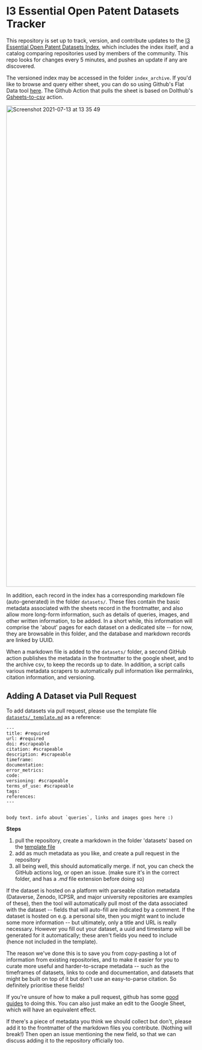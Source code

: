 # I3 Essential Open Patent Datasets Tracker

This repository is set up to track, version, and contribute updates to the [I3 Essential Open Patent Datasets Index](https://docs.google.com/spreadsheets/d/1bdyhGrj0oNz-_qW3Rv2GNGqhZZ73rgj-DYWePLA_1Ms/edit#gid=1389884911), which includes the index itself, and a catalog comparing repositories used by members of the community. This repo looks for changes every 5 minutes, and pushes an update if any are discovered.

The versioned index may be accessed in the folder `index_archive`. If you'd like to browse and query either sheet, you can do so using Github's Flat Data tool [here](https://flatgithub.com/Innovation-Information-Initiative/Dataset-Index-Sheet-Tracker?filename=index_archive%2FOpen_Patent_Datsets.csv&filters=&sha=50624ec98ff61d670b75aa9f9206650395bc624b&sort=Title%2Casc&stickyColumnName=Title). The Github Action that pulls the sheet is based on Dolthub's [Gsheets-to-csv](https://github.com/dolthub/gsheets-to-csv) action.

<img width="1280" alt="Screenshot 2021-07-13 at 13 35 49" src="https://user-images.githubusercontent.com/16444898/125452541-3ca1ac05-16b8-4fa3-8b21-beee9b6db01b.png">

In addition, each record in the index has a corresponding markdown file (auto-generated) in the folder `datasets/`. These files contain the basic metadata associated with the sheets record in the frontmatter, and also allow more long-form information, such as details of queries, images, and other written information, to be added. In a short while, this information will comprise the 'about' pages for each dataset on a dedicated site -- for now, they are browsable in this folder, and the database and markdown records are linked by UUID.

When a markdown file is added to the `datasets/` folder, a second GitHub action publishes the metadata in the frontmatter to the google sheet, and to the archive csv, to keep the records up to date. In addition, a script calls various metadata scrapers to automatically pull information like permalinks, citation information, and versioning. 

## Adding A Dataset via Pull Request

To add datasets via pull request, please use the template file [`datasets/_template.md`](datasets/_template.md) as a reference:

```
---
title: #required
url: #required
doi: #scrapeable
citation: #scrapeable
description: #scrapeable
timeframe:
documentation:
error_metrics:
code:
versioning: #scrapeable
terms_of_use: #scrapeable
tags:
references:
---


body text. info about `queries`, links and images goes here :)
```

**Steps**

1. pull the repository, create a markdown in the folder 'datasets' based on the [template file](datasets/_template.md) 
2. add as much metadata as you like, and create a pull request in the repository
3. all being well, this should automatically merge. if not, you can check the GitHub actions log, or open an issue. (make sure it's in the correct folder, and has a _.md_ file extension before doing so)

If the dataset is hosted on a platform with parseable citation metadata (Dataverse, Zenodo, ICPSR, and major university repositories are examples of these), then the tool will automatically pull most of the data associated with the dataset -- fields that will auto-fill are indicated by a comment. If the dataset is hosted on e.g. a personal site, then you might want to include some more information -- but ultimately, only a title and URL is really necessary. However you fill out your dataset, a uuid and timestamp will be generated for it automatically; these aren't fields you need to include (hence not included in the template).

The reason we've done this is to save you from copy-pasting a lot of information from existing repositories, and to make it easier for you to curate more useful and harder-to-scrape metadata -- such as the timeframes of datasets, links to code and documentation, and datasets that might be built on top of it but don't use an easy-to-parse citation. So definitely prioritise these fields!

If you're unsure of how to make a pull request, github has some [good guides](https://docs.github.com/en/github/collaborating-with-pull-requests/proposing-changes-to-your-work-with-pull-requests/creating-a-pull-request) to doing this. You can also just make an edit to the Google Sheet, which will have an equivalent effect.

If there's a piece of metadata you think we should collect but don't, please add it to the frontmatter of the markdown files you contribute.  (Nothing will break!)  Then open an issue mentioning the new field, so that we can discuss adding it to the repository officially too.
